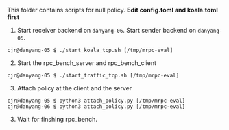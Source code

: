 This folder contains scripts for null policy.
**Edit config.toml and koala.toml first**

1. Start receiver backend on `danyang-06`. Start sender backend on
   `danyang-05`.
```
cjr@danyang-05 $ ./start_koala_tcp.sh [/tmp/mrpc-eval]
```

2. Start the rpc_bench_server and rpc_bench_client
```
cjr@danyang-05 $ ./start_traffic_tcp.sh [/tmp/mrpc-eval]
```

3. Attach policy at the client and the server
```
cjr@danyang-05 $ python3 attach_policy.py [/tmp/mrpc-eval]
cjr@danyang-06 $ python3 attach_policy.py [/tmp/mrpc-eval]
```

3. Wait for finshing rpc_bench.


